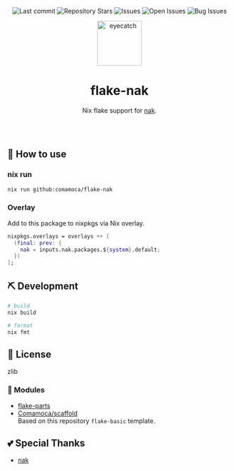 <div align="center">

![Last commit](https://img.shields.io/github/last-commit/Comamoca/flake-nak?style=flat-square)
![Repository Stars](https://img.shields.io/github/stars/Comamoca/flake-nak?style=flat-square)
![Issues](https://img.shields.io/github/issues/Comamoca/flake-nak?style=flat-square)
![Open Issues](https://img.shields.io/github/issues-raw/Comamoca/flake-nak?style=flat-square)
![Bug Issues](https://img.shields.io/github/issues/Comamoca/flake-nak/bug?style=flat-square)

<img src="https://emoji2svg.deno.dev/api/🦊" alt="eyecatch" height="100">

# flake-nak

Nix flake support for [nak](https://github.com/fiatjaf/nak). 

<br>
<br>


</div>

<div align="center">

</div>

## 🚀 How to use

### nix run

```sh
nix run github:comamoca/flake-nak
```

### Overlay

Add to this package to nixpkgs via Nix overlay.

```nix
nixpkgs.overlays = overlays ++ [
  (final: prev: {
    nak = inputs.nak.packages.${system}.default;
  })
];
```

## ⛏️   Development

```sh
# build
nix build

# format
nix fmt
```
## 📜 License

zlib

### 🧩 Modules

- [flake-parts](https://flake.parts/)
- [Comamoca/scaffold](https://github.com/comamoca/scaffold)  
  Based on this repository `flake-basic` template.

## 💕 Special Thanks

- [nak](https://github.com/fiatjaf/nak)
